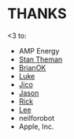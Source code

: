 # THANKS

<3 to:
 * AMP Energy
 * [Stan Theman](https://github.com/Stantheman)
 * [BrianOK](https://github.com/brianokeefe)
 * [Luke](https://github.com/prg318)
 * [Jico](https://github.com/jico)
 * [Jason](http://schollenberger.com/)
 * [Rick](https://github.com/movesmyers)
 * [Lee](https://github.com/leematos)
 * neilforobot 
 * Apple, Inc.
